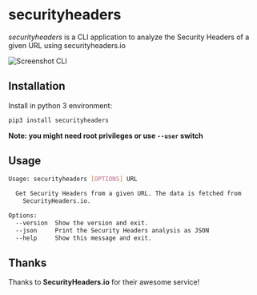 # securityheaders

*securityheaders* is a CLI application to analyze the Security Headers of a given URL using securityheaders.io

![Screenshot CLI](https://raw.githubusercontent.com/timofurrer/securityheaders/master/screenshots/cli.jpg)

## Installation

Install in python 3 environment:

```bash
pip3 install securityheaders
```

**Note: you might need root privileges or use `--user` switch**

## Usage

```bash
Usage: securityheaders [OPTIONS] URL

  Get Security Headers from a given URL. The data is fetched from
    SecurityHeaders.io.

Options:
  --version  Show the version and exit.
  --json     Print the Security Headers analysis as JSON
  --help     Show this message and exit.
```


## Thanks

Thanks to **SecurityHeaders.io** for their awesome service!
